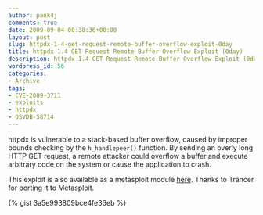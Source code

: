 ```yaml
---
author: pank4j
comments: true
date: 2009-09-04 00:38:36+00:00
layout: post
slug: httpdx-1-4-get-request-remote-buffer-overflow-exploit-0day
title: httpdx 1.4 GET Request Remote Buffer Overflow Exploit (0day)
description: httpdx 1.4 GET Request Remote Buffer Overflow Exploit (0day)
wordpress_id: 56
categories:
- Archive
tags:
- CVE-2009-3711
- exploits
- httpdx
- OSVDB-58714
---
```


httpdx is vulnerable to a stack-based buffer overflow, caused by improper bounds checking by the `h_handlepeer()` function. By sending an overly long HTTP GET request, a remote attacker could overflow a buffer and execute arbitrary code on the system or cause the application to crash.

This exploit is also available as a metasploit module [here](http://www.metasploit.com/modules/exploit/windows/http/httpdx_handlepeer). Thanks to Trancer for porting it to Metasploit.

{% gist 3a5e993809bce4fe36eb %}

